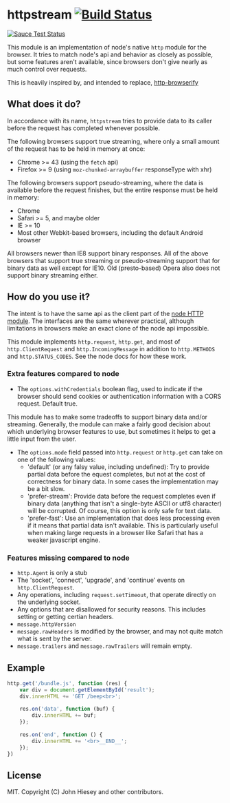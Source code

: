 # httpstream [![Build Status](https://travis-ci.org/jhiesey/httpstream.svg?branch=master)](https://travis-ci.org/jhiesey/httpstream)

[![Sauce Test Status](https://saucelabs.com/browser-matrix/jhiesey.svg)](https://saucelabs.com/u/jhiesey)

This module is an implementation of node's native `http` module for the browser.
It tries to match node's api and behavior as closely as possible, but some features
aren't available, since browsers don't give nearly as much control over requests.

This is heavily inspired by, and intended to replace, [http-browserify](https://github.com/substack/http-browserify)

## What does it do?

In accordance with its name, `httpstream` tries to provide data to its caller before
the request has completed whenever possible.

The following browsers support true streaming, where only a small amount of the request
has to be held in memory at once:
* Chrome >= 43 (using the `fetch` api)
* Firefox >= 9 (using `moz-chunked-arraybuffer` responseType with xhr)

The following browsers support pseudo-streaming, where the data is available before the
request finishes, but the entire response must be held in memory:
* Chrome
* Safari >= 5, and maybe older
* IE >= 10
* Most other Webkit-based browsers, including the default Android browser

All browsers newer than IE8 support binary responses. All of the above browsers that
support true streaming or pseudo-streaming support that for binary data as well
except for IE10. Old (presto-based) Opera also does not support binary streaming either.

## How do you use it?

The intent is to have the same api as the client part of the
[node HTTP module](https://nodejs.org/api/http.html). The interfaces are the same wherever
practical, although limitations in browsers make an exact clone of the node api impossible.

This module implements `http.request`, `http.get`, and most of `http.ClientRequest`
and `http.IncomingMessage` in addition to `http.METHODS` and `http.STATUS_CODES`. See the
node docs for how these work.

### Extra features compared to node

* The `options.withCredentials` boolean flag, used to indicate if the browser should send
cookies or authentication information with a CORS request. Default true.

This module has to make some tradeoffs to support binary data and/or streaming. Generally,
the module can make a fairly good decision about which underlying browser features to use,
but sometimes it helps to get a little input from the user.

* The `options.mode` field passed into `http.request` or `http.get` can take on one of the
following values:
  * 'default' (or any falsy value, including undefined): Try to provide partial data before
the equest completes, but not at the cost of correctness for binary data. In some cases
the implementation may be a bit slow.
  * 'prefer-stream': Provide data before the request completes even if binary data (anything
that isn't a single-byte ASCII or utf8 character) will be corrupted. Of course, this option
is only safe for text data.
  * 'prefer-fast': Use an implementation that does less processing even if it means that
partial data isn't available. This is particularly useful when making large requests in
a browser like Safari that has a weaker javascript engine.

### Features missing compared to node

* `http.Agent` is only a stub
* The 'socket', 'connect', 'upgrade', and 'continue' events on `http.ClientRequest`.
* Any operations, including `request.setTimeout`, that operate directly on the underlying
socket.
* Any options that are disallowed for security reasons. This includes setting or getting
certian headers.
* `message.httpVersion`
* `message.rawHeaders` is modified by the browser, and may not quite match what is sent by
the server.
* `message.trailers` and `message.rawTrailers` will remain empty.

## Example

``` js
http.get('/bundle.js', function (res) {
	var div = document.getElementById('result');
	div.innerHTML += 'GET /beep<br>';
	
	res.on('data', function (buf) {
		div.innerHTML += buf;
	});
	
	res.on('end', function () {
		div.innerHTML += '<br>__END__';
	});
})
```

## License

MIT. Copyright (C) John Hiesey and other contributors.

